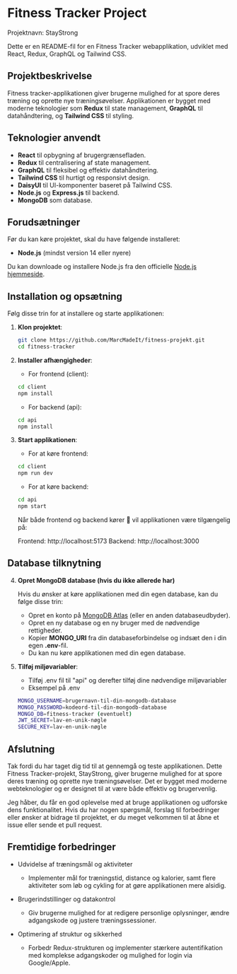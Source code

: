 # Fitness Tracker Project

Projektnavn: StayStrong 

Dette er en README-fil for en Fitness Tracker webapplikation, udviklet med React, Redux, GraphQL og Tailwind CSS.

## Projektbeskrivelse

Fitness tracker-applikationen giver brugerne mulighed for at spore deres træning og oprette nye træningsøvelser. Applikationen er bygget med moderne teknologier som **Redux** til state management, **GraphQL** til datahåndtering, og **Tailwind CSS** til styling.

## Teknologier anvendt

- **React** til opbygning af brugergrænsefladen.
- **Redux** til centralisering af state management.
- **GraphQL** til fleksibel og effektiv datahåndtering.
- **Tailwind CSS** til hurtigt og responsivt design.
- **DaisyUI** til UI-komponenter baseret på Tailwind CSS.
- **Node.js** og **Express.js** til backend.
- **MongoDB** som database.

## Forudsætninger

Før du kan køre projektet, skal du have følgende installeret:

- **Node.js** (mindst version 14 eller nyere)

Du kan downloade og installere Node.js fra den officielle [Node.js hjemmeside](https://nodejs.org/).

## Installation og opsætning

Følg disse trin for at installere og starte applikationen:

1. **Klon projektet**:
   ```bash
   git clone https://github.com/MarcMadeIt/fitness-projekt.git
   cd fitness-tracker
   ```

2. **Installer afhængigheder**:
   - For frontend (client):
   ```bash
   cd client
   npm install
   ```
   - For backend (api):
   ```bash
   cd api
   npm install
   ```

3. **Start applikationen**:
   - For at køre frontend:
   ```bash
   cd client
   npm run dev
   ```
   - For at køre backend:
   ```bash
   cd api
   npm start
   ```


   Når både frontend og backend kører 🥉 vil applikationen være tilgængelig på:


   Frontend: http://localhost:5173
   Backend: http://localhost:3000

   

## Database tilknytning

4. **Opret MongoDB database (hvis du ikke allerede har)**

   Hvis du ønsker at køre applikationen med din egen database, kan du følge disse trin:

      - Opret en konto på [MongoDB Atlas](https://www.mongodb.com/cloud/atlas) (eller en anden databaseudbyder).
      - Opret en ny database og en ny bruger med de nødvendige rettigheder.
      - Kopier **MONGO_URI** fra din databaseforbindelse og indsæt den i din egen **.env**-fil.
      - Du kan nu køre applikationen med din egen database.
   

6. **Tilføj miljøvariabler**:
   - Tilføj .env fil til "api" og derefter tilføj dine nødvendige miljøvariabler 
   - Eksempel på .env
   ```bash
   MONGO_USERNAME=brugernavn-til-din-mongodb-database
   MONGO_PASSWORD=kodeord-til-din-mongodb-database
   MONGO_DB=fitness-tracker (eventuelt)
   JWT_SECRET=lav-en-unik-nøgle
   SECURE_KEY=lav-en-unik-nøgle
   ```


## Afslutning

Tak fordi du har taget dig tid til at gennemgå og teste applikationen. Dette Fitness Tracker-projekt, StayStrong, giver brugerne mulighed for at spore deres træning og oprette nye træningsøvelser. Det er bygget med moderne webteknologier og er designet til at være både effektiv og brugervenlig.

Jeg håber, du får en god oplevelse med at bruge applikationen og udforske dens funktionalitet. Hvis du har nogen spørgsmål, forslag til forbedringer eller ønsker at bidrage til projektet, er du meget velkommen til at åbne et issue eller sende et pull request.

## Fremtidige forbedringer

- Udvidelse af træningsmål og aktiviteter
   - Implementer mål for træningstid, distance og kalorier, samt flere aktiviteter som løb og cykling for at gøre applikationen mere alsidig.

- Brugerindstillinger og datakontrol
   - Giv brugerne mulighed for at redigere personlige oplysninger, ændre adgangskode og justere træningssessioner.

- Optimering af struktur og sikkerhed
   - Forbedr Redux-strukturen og implementer stærkere autentifikation med komplekse adgangskoder og mulighed for login via Google/Apple.
  

